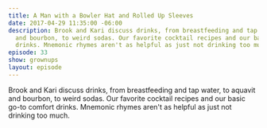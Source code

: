 ```yaml
---
title: A Man with a Bowler Hat and Rolled Up Sleeves
date: 2017-04-29 11:35:00 -06:00
description: Brook and Kari discuss drinks, from breastfeeding and tap water, to aquavit
  and bourbon, to weird sodas. Our favorite cocktail recipes and our basic go-to comfort
  drinks. Mnemonic rhymes aren't as helpful as just not drinking too much.
episode: 33
show: grownups
layout: episode
---
```


Brook and Kari discuss drinks, from breastfeeding and tap water, to aquavit and bourbon, to weird sodas. Our favorite cocktail recipes and our basic go-to comfort drinks. Mnemonic rhymes aren't as helpful as just not drinking too much.